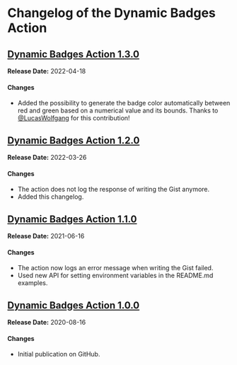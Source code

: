# Changelog of the Dynamic Badges Action

## [Dynamic Badges Action 1.3.0](https://github.com/Schneegans/dynamic-badges-action/tree/v1.3.0)

**Release Date:** 2022-04-18

#### Changes

* Added the possibility to generate the badge color automatically between red and green based on a numerical value and its bounds. Thanks to [@LucasWolfgang](https://github.com/LucasWolfgang) for this contribution!

## [Dynamic Badges Action 1.2.0](https://github.com/Schneegans/dynamic-badges-action/tree/v1.2.0)

**Release Date:** 2022-03-26

#### Changes

* The action does not log the response of writing the Gist anymore.
* Added this changelog.


## [Dynamic Badges Action 1.1.0](https://github.com/Schneegans/dynamic-badges-action/tree/v1.1.0)

**Release Date:** 2021-06-16

#### Changes

* The action now logs an error message when writing the Gist failed.
* Used new API for setting environment variables in the README.md examples.


## [Dynamic Badges Action 1.0.0](https://github.com/Schneegans/dynamic-badges-action/tree/v1.0.0)

**Release Date:** 2020-08-16

#### Changes

* Initial publication on GitHub.

